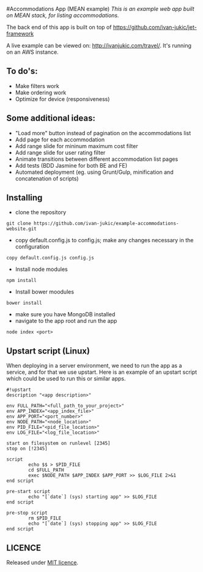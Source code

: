 #Accommodations App (MEAN example)
*This is an example web app built on MEAN stack, for listing accommodations.*

The back end of this app is built on top of https://github.com/ivan-jukic/jet-framework

A live example can be viewed on: http://ivanjukic.com/travel/. It's running on an AWS instance.

## To do's:

* Make filters work
* Make ordering work
* Optimize for device (responsiveness)

## Some additional ideas:

* "Load more" button instead of pagination on the accommodations list
* Add page for each accommodation
* Add range slide for mininum maximum cost filter
* Add range slide for user rating filter
* Animate transitions between different accommodation list pages
* Add tests (BDD Jasmine for both BE and FE)
* Automated deployment (eg. using Grunt/Gulp, minification and concatenation of scripts)

## Installing

* clone the repository
```
git clone https://github.com/ivan-jukic/example-accommodations-website.git
```
* copy default.config.js to config.js; make any changes necessary in the configuration
```
copy default.config.js config.js
```
* Install node modules
```
npm install
```
* Install bower moodules
```
bower install
```
* make sure you have MongoDB installed
* navigate to the app root and run the app
```
node index <port>
```

## Upstart script (Linux)

When deploying in a server environment, we need to run the app as a service, and for that we use upstart.
Here is an example of an upstart script which could be used to run this or similar apps.

```upstart
#!upstart
description "<app description>"

env FULL_PATH="<full_path_to_your_project>"
env APP_INDEX="<app_index_file>"
env APP_PORT="<port_number>"
env NODE_PATH="<node_location>"
env PID_FILE="<pid_file_location>"
env LOG_FILE="<log_file_location>"

start on filesystem on runlevel [2345]
stop on [!2345]

script
        echo $$ > $PID_FILE
        cd $FULL_PATH
        exec $NODE_PATH $APP_INDEX $APP_PORT >> $LOG_FILE 2>&1
end script

pre-start script
        echo "[`date`] (sys) starting app" >> $LOG_FILE
end script

pre-stop script
        rm $PID_FILE
        echo "[`date`] (sys) stopping app" >> $LOG_FILE
end script
```

## LICENCE

Released under [MIT licence](http://mit-license.org/).
